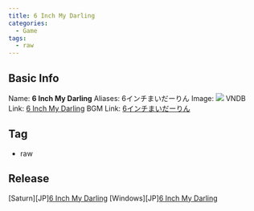 ```yaml
---
title: 6 Inch My Darling
categories:
  - Game
tags:
  - raw
---
```

## Basic Info

Name: **6 Inch My Darling**
Aliases: 6インチまいだーりん
Image: ![](https://s2.vndb.org/cv/69/8769.jpg)
VNDB Link: [6 Inch My Darling](https://vndb.org/v1833)
BGM Link: [6インチまいだーりん](https://bangumi.tv/subject/330829)

## Tag

 - raw

## Release

\[Saturn\]\[JP\][6 Inch My Darling](../../r/r11561/)
\[Windows\]\[JP\][6 Inch My Darling](../../r/r3551/)